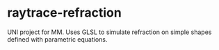 raytrace-refraction
===================

UNI project for MM. Uses GLSL to simulate refraction on simple shapes defined with parametric equations.
